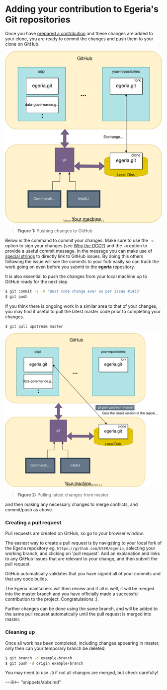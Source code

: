 <!-- SPDX-License-Identifier: CC-BY-4.0 -->
<!-- Copyright Contributors to the ODPi Egeria project 2020. -->

# Adding your contribution to Egeria's Git repositories

Once you have [prepared a contribution](/egeria-docs/education/tutorials/git-and-git-hub-tutorial/task-adding-changes-to-git)
and these changes are added to your clone, you are ready to commit the changes and push them to
your clone on GitHub.

![Figure 1](git-push-pull.svg)
> **Figure 1:** Pushing changes to GitHub

Below is the command to commit your changes.  Make sure 
to use the `-s` option to sign your changes (see [Why the DCO?](https://github.com/odpi/egeria/blob/master/developer-resources/why-the-dco.md))
and the `-m` option to provide a useful commit message. In the message you can
make use of [special strings](https://blog.github.com/2011-10-12-introducing-issue-mentions/) to
directly link to GitHub
issues. By doing this others following the issue will see the commits to your fork
easily so can track the work going on even before you submit to the **egeria** repository.

It is also essential to push the changes from your local machine up to GitHub ready for the next step.

```bash
$ git commit -s -m 'Best code change ever as per Issue #1433'
$ git push 
```

If you think there is ongoing work in a similar area to that of your changes, you may find it useful to pull
the latest master code prior to completing your changes.

```bash
$ git pull upstream master
```

![Figure 2](git-pull-upstream-master.svg)
> **Figure 2:** Pulling latest changes from master

and then making any necessary changes to merge conflicts, and commit/push as above.

### Creating a pull request

Pull requests are created on GitHub, so go to your browser window.

The easiest way to create a pull request is by navigating to your local fork of the Egeria repository eg. `https://github.com/USER/egeria`, selecting your working branch, and clicking on 'pull request'. Add an explanation and links to any GitHub Issues that are relevant to your change, and then submit the pull request.

GitHub automatically validates that you have signed all of your commits and that any code builds.

The Egeria maintainers will then review and if all is well, it will be merged into the master branch and you have officially made a successful contribution to the project.  Congratulations :).

Further changes can be done using the same branch, and will be added to the same pull request automatically until the pull request is merged into master.


### Cleaning up

Once all work has been completed, including changes appearing in master, only then can your temporary branch be deleted:

```bash
$ git branch -d example-branch
$ git push -d origin example-branch
```

You may need to use `-D` if not all changes are merged, but check carefully!


---8<-- "snippets/abbr.md"